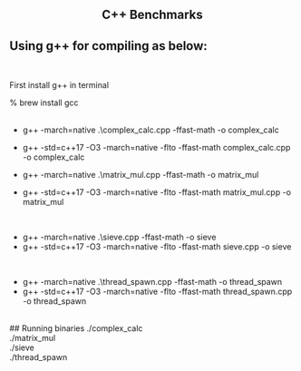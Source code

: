 <h2 align="center">C++ Benchmarks</h2>

## Using g++ for compiling as below:
<br />

<p>First install g++ in terminal</p>
% brew install gcc<br />
<br />

* g++ -march=native .\complex_calc.cpp -ffast-math -o complex_calc<br />
* g++ -std=c++17 -O3 -march=native -flto -ffast-math complex_calc.cpp -o complex_calc<br />

* g++ -march=native .\matrix_mul.cpp -ffast-math -o matrix_mul<br />
* g++ -std=c++17 -O3 -march=native -flto -ffast-math matrix_mul.cpp -o matrix_mul<br />
<br />

* g++ -march=native .\sieve.cpp -ffast-math -o sieve<br />
* g++ -std=c++17 -O3 -march=native -flto -ffast-math sieve.cpp -o sieve
<br />

* g++ -march=native .\thread_spawn.cpp -ffast-math -o thread_spawn<br />
* g++ -std=c++17 -O3 -march=native -flto -ffast-math thread_spawn.cpp -o thread_spawn<br />
<br />
## Running binaries
./complex_calc<br />
./matrix_mul<br />
./sieve<br />
./thread_spawn<br />
